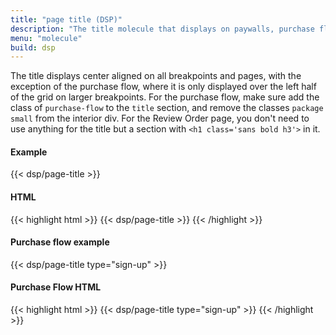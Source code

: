 ```yaml
---
title: "page title (DSP)"
description: "The title molecule that displays on paywalls, purchase flows, confirmation pages, etc."
menu: "molecule"
build: dsp
---
```


The title displays center aligned on all breakpoints and pages, with the exception of the purchase flow, where it is only displayed over the left half of the grid on larger breakpoints. For the purchase flow, make sure add the class of `purchase-flow` to the `title` section, and remove the classes `package small` from the interior div. For the Review Order page, you don't need to use anything for the title but a section with `<h1 class='sans bold h3'>` in it.

#### Example
<div class="example grid" style="--columns: 400px;">
  {{< dsp/page-title >}}
</div>

#### HTML
{{< highlight html >}}
  {{< dsp/page-title >}}
{{< /highlight >}}

#### Purchase flow example
<div class="example grid" style="--columns: 400px;">
  {{< dsp/page-title type="sign-up" >}}
</div>

#### Purchase Flow HTML
{{< highlight html >}}
  {{< dsp/page-title type="sign-up" >}}
{{< /highlight >}}
